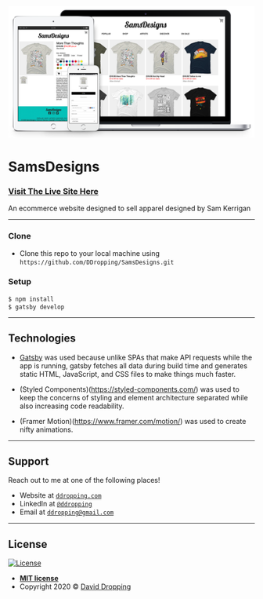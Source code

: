 ![screenshot](https://github.com/DDropping/portfolio/blob/master/src/images/project-samsDesigns.png)

# SamsDesigns 
### [Visit The Live Site Here](http://www.samsdesigns.netlify.com/)

An ecommerce website designed to sell apparel designed by Sam Kerrigan

---

### Clone

- Clone this repo to your local machine using `https://github.com/DDropping/SamsDesigns.git`

### Setup

```shell
$ npm install
$ gatsby develop
```

---
## Technologies

- [Gatsby](https://www.gatsbyjs.org/docs/) was used because unlike SPAs that make API requests while the app is running, gatsby fetches all data during build time and generates static HTML, JavaScript, and CSS files to make things much faster.

- (Styled Components)(https://styled-components.com/) was used to keep the concerns of styling and element architecture separated while also increasing code readability.

- (Framer Motion)(https://www.framer.com/motion/) was used to create nifty animations.

---

## Support

Reach out to me at one of the following places!

- Website at <a href="http://ddropping.com" target="_blank">`ddropping.com`</a>
- LinkedIn at <a href="https://www.linkedin.com/in/ddropping/" target="_blank">`@ddropping`</a>
- Email at <a href="mailto:ddropping@gmail.com" target="_blank">`ddropping@gmail.com`</a>

---


## License

[![License](http://img.shields.io/:license-mit-blue.svg?style=flat-square)](http://badges.mit-license.org)

- **[MIT license](http://opensource.org/licenses/mit-license.php)**
- Copyright 2020 © <a href="http://ddropping.com" target="_blank">David Dropping</a>
